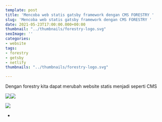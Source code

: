 ```yaml
---
template: post
title: 'Mencoba web statis gatsby framework dengan CMS FORESTRY '
slug: 'Mencoba web statis gatsby framework dengan CMS FORESTRY '
date: 2021-05-23T17:00:00.000+00:00
thumbnail: "../thumbnails/forestry-logo.svg"
seoImage: ''
categories:
- website
tags:
- forestry
- getsby
- netlify
thumbnails: "../thumbnails/forestry-logo.svg"

---
```

Dengan forestry kita dapat merubah website statis menjadi seperti CMS

![](/images/forestry-dasboard.JPG)![](/images/forestry-dasboard.PNG)

![](https://cdn.forestry.io/assets/forestry-logotype-pos-c71a6bd237d9199d0457ba2811553997ff5bab0d2cd0e740686ab26c00d9c240.svg)

* 